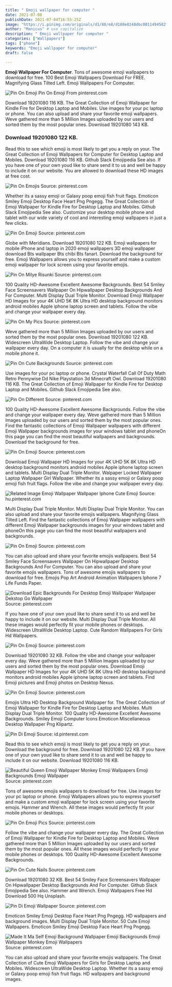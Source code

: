 ```yaml
---
title: " Emoji wallpaper for computer "
date: 2021-07-08
publishDate: 2021-07-04T16:55:25Z
image: "https://i.pinimg.com/originals/d1/88/e8/d188e8248dbc0011494582f56c05a006.jpg"
author: "Manicus" # use capitalize
description: " Emoji wallpaper for computer "
categories: ["Wallpapers"]
tags: ["phone"]
keywords: "Emoji wallpaper for computer"
draft: false

---
```



**Emoji Wallpaper For Computer**. Tons of awesome emoji wallpapers to download for free. 100 Best Emoji Wallpapers Download For FREE. Magnifying Glass Tilted Left. Emoji Wallpapers For Computer.

![Pin On Emoji](https://i.pinimg.com/736x/7a/9a/45/7a9a45ab03da3fa941da3106a7f811cd.jpg "Pin On Emoji")
Pin On Emoji From pinterest.com


Download 19201080 116 KB. The Great Collection of Emoji Wallpaper for Kindle Fire for Desktop Laptop and Mobiles. Use images for your pc laptop or phone. You can also upload and share your favorite emoji wallpapers. Weve gathered more than 5 Million Images uploaded by our users and sorted them by the most popular ones. Download 19201080 143 KB.

### Download 19201080 122 KB.

Read this to see which emoji is most likely to get you a reply on your. The Great Collection of Emoji Wallpapers for Computer for Desktop Laptop and Mobiles. Download 19201080 116 KB. Github Slack Emojipedia See also. If you have one of your own youd like to share send it to us and well be happy to include it on our website. You are allowed to download these HD images at free cost.


![Pin On Emojis](https://i.pinimg.com/originals/74/b4/5c/74b45c3c6a30e2e2ecc57416c9e17839.png "Pin On Emojis")
Source: pinterest.com

Whether its a sassy emoji or Galaxy poop emoji fish fruit flags. Emoticon Smiley Emoji Desktop Face Heart Png Pngegg. The Great Collection of Emoji Wallpaper for Kindle Fire for Desktop Laptop and Mobiles. Github Slack Emojipedia See also. Customize your desktop mobile phone and tablet with our wide variety of cool and interesting emoji wallpapers in just a few clicks.

![Pin On Emoji](https://i.pinimg.com/736x/a6/95/e6/a695e63577caa067f6995bd645799602.jpg "Pin On Emoji")
Source: pinterest.com

Globe with Meridians. Download 19201080 122 KB. Emoji wallpapers for mobile iPhone and laptop in 2020 emoji wallpapers 3D emoji wallpaper download Bts wallpaper Bts chibi Bts fanart. Download the background for free. Emoji Wallpapers allows you to express yourself and make a custom emoji wallpaper for lock screen using your favorite emojis.

![Pin On Milye Risunki](https://i.pinimg.com/474x/50/f6/06/50f606c1ebf0decd3cef335fecfe6401.jpg "Pin On Milye Risunki")
Source: pinterest.com

100 Quality HD-Awesome Excellent Awesome Backgrounds. Best 54 Smiley Face Screensavers Wallpaper On Hipwallpaper Desktop Backgrounds And For Computer. Multi Display Dual Triple Monitor. Download Emoji Wallpaper HD Images for your 4K UHD 5K 8K Ultra HD desktop background monitors android mobiles Apple iphone laptop screen and tablets. Follow the vibe and change your wallpaper every day.

![Pin On My Pics](https://i.pinimg.com/originals/70/02/dc/7002dc8ae3abd29767ff0d1907105999.webp "Pin On My Pics")
Source: pinterest.com

Weve gathered more than 5 Million Images uploaded by our users and sorted them by the most popular ones. Download 19201080 122 KB. Widescreen UltraWide Desktop Laptop. Follow the vibe and change your wallpaper every day. On a computer it is usually for the desktop while on a mobile phone it.

![Pin On Cute Backgrounds](https://i.pinimg.com/474x/d5/85/64/d5856455f486ccd9b63e88b017b73358.jpg "Pin On Cute Backgrounds")
Source: pinterest.com

Use images for your pc laptop or phone. Crystal Waterfall Call Of Duty Math Retro Pennywise Dd Nike Playstation 3d Minecraft Owl. Download 19201080 116 KB. The Great Collection of Emoji Wallpaper for Kindle Fire for Desktop Laptop and Mobiles. Github Slack Emojipedia See also.

![Pin On Different](https://i.pinimg.com/originals/cc/be/11/ccbe11fae67919b8e6d4366ec8614241.jpg "Pin On Different")
Source: pinterest.com

100 Quality HD-Awesome Excellent Awesome Backgrounds. Follow the vibe and change your wallpaper every day. Weve gathered more than 5 Million Images uploaded by our users and sorted them by the most popular ones. Find the fantastic collections of Emoji Wallpaper wallpapers with different Emoji Wallpaper backgrounds images for your windows tablet and phoneOn this page you can find the most beautiful wallpapers and backgrounds. Download the background for free.

![Pin On Emoji](https://i.pinimg.com/originals/3b/c4/cb/3bc4cb2f223cd58135c54397bf74e1ab.jpg "Pin On Emoji")
Source: pinterest.com

Download Emoji Wallpaper HD Images for your 4K UHD 5K 8K Ultra HD desktop background monitors android mobiles Apple iphone laptop screen and tablets. Multi Display Dual Triple Monitor. Walpaper Locked Wallpaper Laptop Wallpaper Girl Wallpaper. Whether its a sassy emoji or Galaxy poop emoji fish fruit flags. Follow the vibe and change your wallpaper every day.

![Related Image Emoji Wallpaper Wallpaper Iphone Cute Emoji](https://i.pinimg.com/564x/30/f1/40/30f140ce198c270194009b5eda330cf4.jpg "Related Image Emoji Wallpaper Wallpaper Iphone Cute Emoji")
Source: hu.pinterest.com

Multi Display Dual Triple Monitor. Multi Display Dual Triple Monitor. You can also upload and share your favorite emojis wallpapers. Magnifying Glass Tilted Left. Find the fantastic collections of Emoji Wallpaper wallpapers with different Emoji Wallpaper backgrounds images for your windows tablet and phoneOn this page you can find the most beautiful wallpapers and backgrounds.

![Pin On Emoji](https://i.pinimg.com/474x/5c/8e/d0/5c8ed0eed54f9c3063681eb746319545.jpg "Pin On Emoji")
Source: pinterest.com

You can also upload and share your favorite emojis wallpapers. Best 54 Smiley Face Screensavers Wallpaper On Hipwallpaper Desktop Backgrounds And For Computer. You can also upload and share your favorite emojis wallpapers. Tons of awesome emojis wallpapers to download for free. Emojis Pop Art Android Animation Wallpapers Iphone 7 Life Funds Paper.

![Download Epic Backgrounds For Desktop Emoji Wallpaper Wallpaper Dekstop Go Wallpaper](https://i.pinimg.com/originals/f0/1a/77/f01a7747ff313829754516e972e3164a.jpg "Download Epic Backgrounds For Desktop Emoji Wallpaper Wallpaper Dekstop Go Wallpaper")
Source: pinterest.com

If you have one of your own youd like to share send it to us and well be happy to include it on our website. Multi Display Dual Triple Monitor. All these images would perfectly fit your mobile phones or desktops. Widescreen UltraWide Desktop Laptop. Cute Random Wallpapers For Girls Hd Wallpapers.

![Pin On Emoji](https://i.pinimg.com/736x/8c/d4/34/8cd434b9e00b354600831b02dc526fc1.jpg "Pin On Emoji")
Source: pinterest.com

Download 19201080 32 KB. Follow the vibe and change your wallpaper every day. Weve gathered more than 5 Million Images uploaded by our users and sorted them by the most popular ones. Download Emoji Wallpaper HD Images for your 4K UHD 5K 8K Ultra HD desktop background monitors android mobiles Apple iphone laptop screen and tablets. Find Emoji pictures and Emoji photos on Desktop Nexus.

![Pin On Emoji](https://i.pinimg.com/736x/7a/9a/45/7a9a45ab03da3fa941da3106a7f811cd.jpg "Pin On Emoji")
Source: pinterest.com

Emojis Ultra HD Desktop Background Wallpaper for. The Great Collection of Emoji Wallpaper for Kindle Fire for Desktop Laptop and Mobiles. Multi Display Dual Triple Monitor. 100 Quality HD-Awesome Excellent Awesome Backgrounds. Smiley Emoji Computer Icons Emoticon Miscellaneous Desktop Wallpaper Png Klipartz.

![Pin Di Emoji](https://i.pinimg.com/736x/4e/93/50/4e9350e8ff11ac7d3a828e96c4930ff7.jpg "Pin Di Emoji")
Source: id.pinterest.com

Read this to see which emoji is most likely to get you a reply on your. Download the background for free. Download 19201080 122 KB. If you have one of your own youd like to share send it to us and well be happy to include it on our website. Download 19201080 116 KB.

![Beautiful Queen Emoji Wallpaper Monkey Emoji Wallpapers Emoji Backgrounds Emoji Wallpaper](https://i.pinimg.com/originals/ce/21/c0/ce21c0f7b8c1432a1fe27792371609f3.jpg "Beautiful Queen Emoji Wallpaper Monkey Emoji Wallpapers Emoji Backgrounds Emoji Wallpaper")
Source: pinterest.com

Tons of awesome emojis wallpapers to download for free. Use images for your pc laptop or phone. Emoji Wallpapers allows you to express yourself and make a custom emoji wallpaper for lock screen using your favorite emojis. Hammer and Wrench. All these images would perfectly fit your mobile phones or desktops.

![Pin On Emoji Pics](https://i.pinimg.com/originals/58/bd/ef/58bdef21353ca52a83c579934da54f52.jpg "Pin On Emoji Pics")
Source: pinterest.com

Follow the vibe and change your wallpaper every day. The Great Collection of Emoji Wallpaper for Kindle Fire for Desktop Laptop and Mobiles. Weve gathered more than 5 Million Images uploaded by our users and sorted them by the most popular ones. All these images would perfectly fit your mobile phones or desktops. 100 Quality HD-Awesome Excellent Awesome Backgrounds.

![Pin On Cute Nails](https://i.pinimg.com/originals/9f/88/6c/9f886cb830a202b17bbb5e3d575bb900.png "Pin On Cute Nails")
Source: pinterest.com

Download 19201080 32 KB. Best 54 Smiley Face Screensavers Wallpaper On Hipwallpaper Desktop Backgrounds And For Computer. Github Slack Emojipedia See also. Hammer and Wrench. Emoji Wallpapers Free Hd Download 500 Hq Unsplash.

![Pin Di Emoji Wallpaper](https://i.pinimg.com/originals/91/c5/08/91c508a609c432141e5762355c1275c0.jpg "Pin Di Emoji Wallpaper")
Source: pinterest.com

Emoticon Smiley Emoji Desktop Face Heart Png Pngegg. HD wallpapers and background images. Multi Display Dual Triple Monitor. 50 Cute Emoji Wallpapers. Emoticon Smiley Emoji Desktop Face Heart Png Pngegg.

![Made It Ma Self Emoji Background Wallpaper Emoji Backgrounds Emoji Wallpaper Monkey Emoji Wallpapers](https://i.pinimg.com/originals/d1/88/e8/d188e8248dbc0011494582f56c05a006.jpg "Made It Ma Self Emoji Background Wallpaper Emoji Backgrounds Emoji Wallpaper Monkey Emoji Wallpapers")
Source: pinterest.com

You can also upload and share your favorite emojis wallpapers. The Great Collection of Cute Emoji Wallpapers for Girls for Desktop Laptop and Mobiles. Widescreen UltraWide Desktop Laptop. Whether its a sassy emoji or Galaxy poop emoji fish fruit flags. HD wallpapers and background images.

